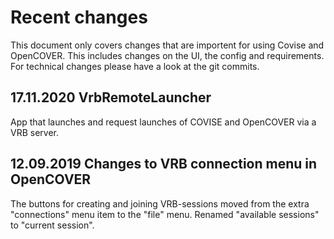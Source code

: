 
Recent changes
====================

This document only covers changes that are importent for using Covise and OpenCOVER. This includes changes on the UI, the config and requirements.
For technical changes please have a look at the git commits.


17.11.2020 VrbRemoteLauncher 
----------------------------
App that launches and request launches of COVISE and OpenCOVER via a VRB server.

12.09.2019 Changes to VRB connection menu in OpenCOVER
-------

The buttons for creating and joining VRB-sessions moved from the extra "connections" menu item to the "file" menu. Renamed "available sessions" to "current session".



